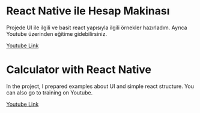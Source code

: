 # React Native ile Hesap Makinası

Projede UI ile ilgili ve basit react yapısıyla ilgili örnekler hazırladım. Ayrıca Youtube üzerinden eğitime gidebilirsiniz.

[Youtube Link](https://www.youtube.com/watch?v=Tkyksa8hTJk&list=PLc2i00Nmy2YD6T63XcXqsSDpIVb4Q2g9H)

# Calculator with React Native

In the project, I prepared examples about UI and simple react structure. You can also go to training on Youtube.

[Youtube Link](https://www.youtube.com/watch?v=Tkyksa8hTJk&list=PLc2i00Nmy2YD6T63XcXqsSDpIVb4Q2g9H)
